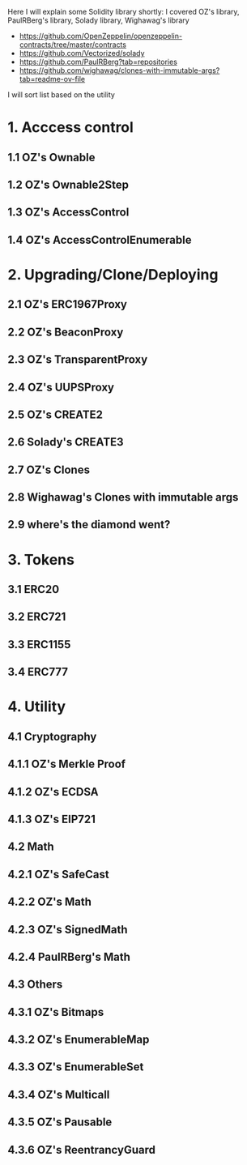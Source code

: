 Here I will explain some Solidity library shortly:
I covered OZ's library, PaulRBerg's library, Solady library, Wighawag's library

- https://github.com/OpenZeppelin/openzeppelin-contracts/tree/master/contracts
- https://github.com/Vectorized/solady
- https://github.com/PaulRBerg?tab=repositories
- https://github.com/wighawag/clones-with-immutable-args?tab=readme-ov-file

I will sort list based on the utility

# 1. Acccess control
## 1.1 OZ's Ownable
## 1.2 OZ's Ownable2Step
## 1.3 OZ's AccessControl
## 1.4 OZ's AccessControlEnumerable

# 2. Upgrading/Clone/Deploying
## 2.1 OZ's ERC1967Proxy
## 2.2 OZ's BeaconProxy
## 2.3 OZ's TransparentProxy
## 2.4 OZ's UUPSProxy

## 2.5 OZ's CREATE2
## 2.6 Solady's CREATE3
## 2.7 OZ's Clones
## 2.8 Wighawag's Clones with immutable args

## 2.9 where's the diamond went?

# 3. Tokens
## 3.1 ERC20
## 3.2 ERC721
## 3.3 ERC1155
## 3.4 ERC777

# 4. Utility
## 4.1 Cryptography
## 4.1.1 OZ's Merkle Proof
## 4.1.2 OZ's ECDSA
## 4.1.3 OZ's EIP721


## 4.2 Math
## 4.2.1 OZ's SafeCast
## 4.2.2 OZ's Math
## 4.2.3 OZ's SignedMath
## 4.2.4 PaulRBerg's Math

## 4.3 Others
## 4.3.1 OZ's Bitmaps
## 4.3.2 OZ's EnumerableMap
## 4.3.3 OZ's EnumerableSet
## 4.3.4 OZ's Multicall
## 4.3.5 OZ's Pausable
## 4.3.6 OZ's ReentrancyGuard





